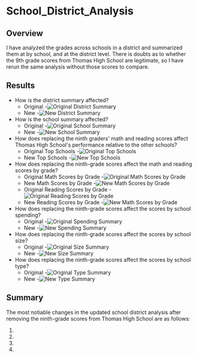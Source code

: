 # School_District_Analysis

## Overview
I have analyzed the grades across schools in a district and summarized them at by school, and at the district level. There is doubts as to whether the 9th grade scores from Thomas High School are legitimate, so I have rerun the same analysis without those scores to compare. 

## Results
- How is the district summary affected?
    - Original
        -![Original District Summary](Resources/original_district_summary.png)
    - New
        -![New District Summary](Resources/new_district_summary.png)
- How is the school summary affected?
    - Original
        -![Original School Summary](Resources/original_school_summary.png)
    - New
        -![New School Summary](Resources/new_school_summary.png)
- How does replacing the ninth graders' math and reading scores affect Thomas High School's performance relative to the other schools?
    - Original Top Schools
        -![Original Top Schools](Resources/original_top_5.png)
    - New Top Schools
        -![New Top Schools](Resources/new_top_5.png)
- How does replacing the ninth-grade scores affect the math and reading scores by grade?
    - Original Math Scores by Grade
        -![Original Math Scores by Grade](Resources/original_math_scores_by_grade.png)
    - New Math Scores by Grade
        -![New Math Scores by Grade](Resources/new_math_scores_by_grade.png)
    - Original Reading Scores by Grade
        -![Original Reading Scores by Grade](Resources/original_reading_scores_by_grade.png)
    - New Reading Scores by Grade
        -![New Math Scores by Grade](Resources/new_reading_scores_by_grade.png)
- How does replacing the ninth-grade scores affect the scores by school spending?
    - Original
        -![Original Spending Summary](Resources/original_spending_summary.png)
    - New
        -![New Spending Summary](Resources/new_spending_summary.png)
- How does replacing the ninth-grade scores affect the scores by school size?
    - Original
        -![Original Size Summary](Resources/original_size_summary.png)
    - New
        -![New Size Summary](Resources/new_size_summary.png)
- How does replacing the ninth-grade scores affect the scores by school type?
    - Original
        -![Original Type Summary](Resources/original_type_summary.png)
    - New
        -![New Type Summary](Resources/new_type_summary.png)

## Summary
The most notiable changes in the updated school district analysis after removing the ninth-grade scores from Thomas High School are as follows:

1. 
2. 
3. 
4. 